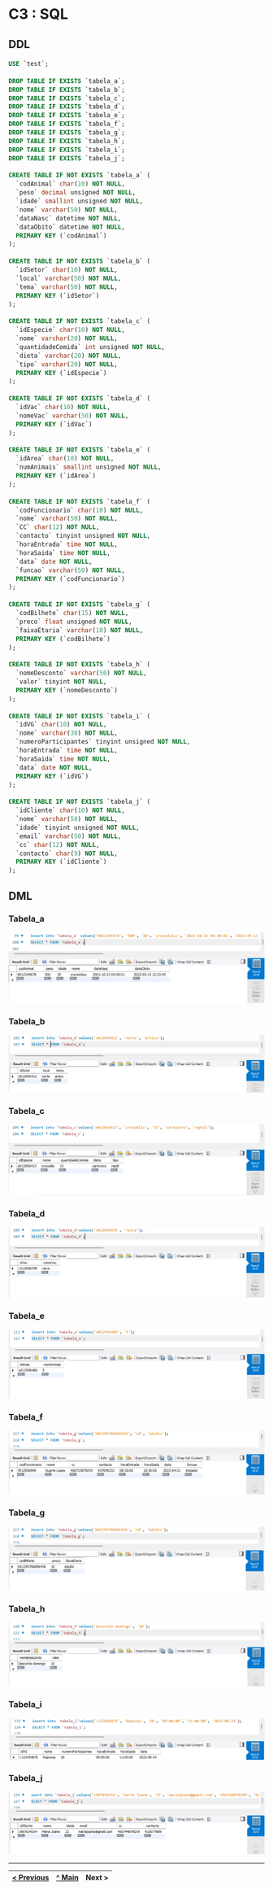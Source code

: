# C3 : SQL

## DDL




```sql
USE `test`;

DROP TABLE IF EXISTS `tabela_a`;
DROP TABLE IF EXISTS `tabela_b`;
DROP TABLE IF EXISTS `tabela_c`;
DROP TABLE IF EXISTS `tabela_d`;
DROP TABLE IF EXISTS `tabela_e`;
DROP TABLE IF EXISTS `tabela_f`;
DROP TABLE IF EXISTS `tabela_g`;
DROP TABLE IF EXISTS `tabela_h`;
DROP TABLE IF EXISTS `tabela_i`;
DROP TABLE IF EXISTS `tabela_j`;

CREATE TABLE IF NOT EXISTS `tabela_a` (
  `codAnimal` char(10) NOT NULL,
  `peso` decimal unsigned NOT NULL,
  `idade` smallint unsigned NOT NULL,
  `nome` varchar(50) NOT NULL,
  `dataNasc` datetime NOT NULL,
  `dataObito` datetime NOT NULL,
  PRIMARY KEY (`codAnimal`)
);

CREATE TABLE IF NOT EXISTS `tabela_b` (
  `idSetor` char(10) NOT NULL,
  `local` varchar(50) NOT NULL,
  `tema` varchar(50) NOT NULL,
  PRIMARY KEY (`idSetor`)
);

CREATE TABLE IF NOT EXISTS `tabela_c` (
  `idEspecie` char(10) NOT NULL,
  `nome` varchar(20) NOT NULL,
  `quantidadeComida` int unsigned NOT NULL,
  `dieta` varchar(20) NOT NULL,
  `tipo` varchar(20) NOT NULL,
  PRIMARY KEY (`idEspecie`)
);

CREATE TABLE IF NOT EXISTS `tabela_d` (
  `idVac` char(10) NOT NULL,
  `nomeVac` varchar(50) NOT NULL,
  PRIMARY KEY (`idVac`)
);

CREATE TABLE IF NOT EXISTS `tabela_e` (
  `idArea` char(10) NOT NULL,
  `numAnimais` smallint unsigned NOT NULL,
  PRIMARY KEY (`idArea`)
);

CREATE TABLE IF NOT EXISTS `tabela_f` (
  `codFuncionario` char(10) NOT NULL,
  `nome` varchar(50) NOT NULL,
  `CC` char(12) NOT NULL,
  `contacto` tinyint unsigned NOT NULL,
  `horaEntrada` time NOT NULL,
  `horaSaida` time NOT NULL,
  `data` date NOT NULL,
  `funcao` varchar(50) NOT NULL,
  PRIMARY KEY (`codFuncionario`)
);

CREATE TABLE IF NOT EXISTS `tabela_g` (
  `codBilhete` char(15) NOT NULL,
  `preco` float unsigned NOT NULL,
  `faixaEtaria` varchar(10) NOT NULL,
  PRIMARY KEY (`codBilhete`)
);

CREATE TABLE IF NOT EXISTS `tabela_h` (
  `nomeDesconto` varchar(50) NOT NULL,
  `valor` tinyint NOT NULL,
  PRIMARY KEY (`nomeDesconto`)
);

CREATE TABLE IF NOT EXISTS `tabela_i` (
  `idVG` char(10) NOT NULL,
  `nome` varchar(30) NOT NULL,
  `numeroParticipantes` tinyint unsigned NOT NULL,
  `horaEntrada` time NOT NULL,
  `horaSaida` time NOT NULL,
  `data` date NOT NULL,
  PRIMARY KEY (`idVG`)
);

CREATE TABLE IF NOT EXISTS `tabela_j` (
  `idCliente` char(10) NOT NULL,
  `nome` varchar(50) NOT NULL,
  `idade` tinyint unsigned NOT NULL,
  `email` varchar(50) NOT NULL,
  `cc` char(12) NOT NULL,
  `contacto` char(9) NOT NULL,
  PRIMARY KEY (`idCliente`)
);
```

## DML

### Tabela_a

![An alternative description](tabela_a.png)  

### Tabela_b

![An alternative description](tabela_b.png)  

### Tabela_c

![An alternative description](tabela_c.png)  

### Tabela_d

![An alternative description](tabela_d.png)  

### Tabela_e

![An alternative description](tabela_e.png)  

### Tabela_f

![An alternative description](tabela_f.png)  

### Tabela_g

![An alternative description](tabela_g.png)  

### Tabela_h

![An alternative description](tabela_h.png)  

### Tabela_i

![An alternative description](tabela_i.png) 

### Tabela_j

![An alternative description](tabela_j.png)  

---
[< Previous](rebd04.md) | [^ Main]() | Next >
:--- | :---: | ---: 
